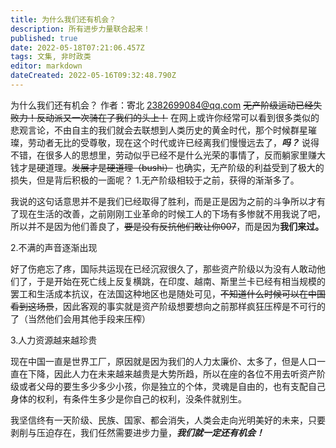 ```yaml
---
title: 为什么我们还有机会？
description: 所有进步力量联合起来！
published: true
date: 2022-05-18T07:21:06.457Z
tags: 文集, 非时政类
editor: markdown
dateCreated: 2022-05-16T09:32:48.790Z
---
```


为什么我们还有机会？
作者：寄北 2382699084@qq.com
~~无产阶级运动已经失败力！反动派又一次骑在了我们的头上！~~
在网上或许你经常可以看到很多类似的悲观言论，不由自主的我们就会去联想到人类历史的黄金时代，那个时候群星璀璨，劳动者无比的受尊敬，现在这个时代或许已经离我们慢慢远去了，***吗？***
 说得不错，在很多人的思想里，劳动似乎已经不是什么光荣的事情了，反而躺家里赚大钱才是硬道理。~~发展才是硬道理（bushi）~~ 也确实，无产阶级的利益受到了极大的损失，但是背后积极的一面呢？
 1.无产阶级相较于之前，获得的渐渐多了。
 
 我说的这句话意思并不是我们已经取得了胜利，而是正是因为之前的斗争所以才有了现在生活的改善，之前刚刚工业革命的时候工人的下场有多惨就不用我说了吧，所以并不是因为他们善良了，~~要是没有反抗他们敢让你007~~，而是因为**我们来过。**
 
 2.不满的声音逐渐出现
 
 好了伤疤忘了疼，国际共运现在已经沉寂很久了，那些资产阶级以为没有人敢动他们了，于是开始在死亡线上反复横跳，在印度、越南、斯里兰卡已经有相当规模的罢工和生活成本抗议，在法国这种地区也是随处可见，~~不知道什么时候可以在中国看到这场景~~，因此客观的事实就是资产阶级想要想向之前那样疯狂压榨是不可行的了（当然他们会用其他手段来压榨）
 
 3.人力资源越来越珍贵
 
 现在中国一直是世界工厂，原因就是因为我们的人力太廉价、太多了，但是人口一直在下降，因此人力在未来越来越贵是大势所趋，所以在座的各位不用去听资产阶级或者父母的要生多少多少小孩，你是独立的个体，灵魂是自由的，也有支配自己身体的权利，有条件生多少是你自己的权利，没条件就别生。
 
 我坚信终有一天阶级、民族、国家、都会消失，人类会走向光明美好的未来，只要剥削与压迫存在，我们任然需要进步力量，***我们就一定还有机会！***